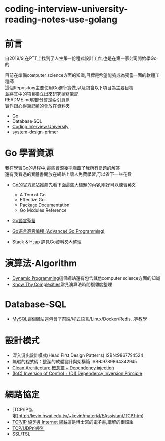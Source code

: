 # coding-interview-university-reading-notes-use-golang

# 前言
自2019/9,在PTT上找到了人生第一份程式設計工作,也是在第一家公司開始學Go的

目前在準備computer science方面的知識,目標是希望能夠成為獨當一面的軟體工程師  
這個Repository主要使用Go進行實做,以及包含以下項目為主要目標  
並將其中的項目獨立出來研究撰寫筆記    
README.md的部分會是索引資源  
實作跟心得筆記類的會放在資料夾

* Go
* Database-SQL
* [Coding Interview University](https://github.com/jwasham/coding-interview-university/blob/main/translations/README-tw.md)
* [system-design-primer](https://github.com/donnemartin/system-design-primer)

# Go 學習資源

我在學習Go的過程中,這些資源幾乎涵蓋了我所有問題的解答  
還有我看過的實體書開放在網路上讓人免費學習,可以省下一些花費

- [Go的官方網站](https://golang.org/doc/)推薦先看下面這些大標題的內容,剛好可以練習英文

    - A Tour of Go
    - Effective Go
    - Package Documentation
    - Go Modules Reference

- [Go語言聖經](https://github.com/gopl-zh/gopl-zh.github.com)
- [Go语言高级编程 (Advanced Go Programming)](https://github.com/chai2010/advanced-go-programming-book)  
- Stack & Heap 詳見Go資料夾內整理

# 演算法-Algorithm

* [Dynamic Programming](http://web.ntnu.edu.tw/~algo/DynamicProgramming.html)這個網站還有包含其他computer science方面的知識
* [Know Thy Complexities](https://www.bigocheatsheet.com/)常見演算法時間複雜度整理

# Database-SQL

- [MySQL](https://www.itread01.com/study/mysql-tutorial.html)這個網站還包含了前端/程式語言/Linux/Docker/Redis...等教學

# 設計模式

- 深入淺出設計模式(Head First Design Patterns) ISBN:9867794524
- 無瑕的程式碼：整潔的軟體設計與架構篇 ISBN:9789864342945
- [Clean Architecture 概念篇 + Dependency injection](https://ithelp.ithome.com.tw/articles/10240228?sc=iThomeR)
- [(IoC) Inversion of Control + (DI) Dependency Inversion Principle](https://iter01.com/562085.html)

# 網路協定

- [TCP/IP協定]http://kevin.hwai.edu.tw/~kevin/material/EAssistant/TCP.htm)
- [TCP/IP 協定與 Internet 網路](http://www.tsnien.idv.tw/Internet_WebBook/Internet.html)這是博士寫的電子書,講解的很細緻
- [TCP/UDP的差別](https://nordvpn.com/zh-tw/blog/tcp-udp-bijiao/)
- [SSL/TSL](https://www.websecurity.digicert.com/zh/hk/security-topics/what-is-ssl-tls-https)